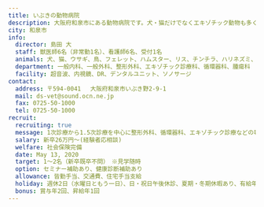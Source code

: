 ```yaml
---
title: いぶきの動物病院
description: 大阪府和泉市にある動物病院です。犬・猫だけでなくエキゾチック動物も多く来院頂き、待合室はいつも色々な動物で賑わっています。レントゲン機器やエコー、その他各種機器は最新のものを随時取り入れ、またスタッフは院内・外部セミナーや勉強会に参加するなどしてソフト、ハード面共に随時更新して地域医療に奮闘しています。
city: 和泉市
info:
  director: 島田 大
  staff: 獣医師6名（非常勤1名）、看護師6名、受付1名
  animals: 犬、猫、ウサギ、鳥、フェレット、ハムスター、リス、チンチラ、ハリネズミ、モモンガ、トカゲ、カメ、ウーパールーパーなど
  department: 一般内科、一般外科、整形外科、エキゾチック診療科、循環器科、腫瘍科
  facility: 超音波、内視鏡、DR、デンタルユニット、ソノサージ
contact:
  address: 〒594-0041 　大阪府和泉市いぶき野2-9-1
  mail: ds-vet@sound.ocn.ne.jp
  fax: 0725-50-1000
  tel: 0725-50-1000
recruit:
  recruiting: true
  message: 1次診療から1.5次診療を中心に整形外科、循環器科、エキゾチック診療などの専門医療に取り組んでいます。2次診療施設とも連携をとりながら診療を行い、積極的に手術、診療の見学などの参加を応援します。現スタッフもセミナー、希望の勉強会に在籍しています。2019年4月現在獣医師6名。
  salary: 新卒26万円～(経験者応相談)
  welfare: 社会保険完備
  date: May 13, 2020
  target: 1〜2名（新卒既卒不問）　※見学随時
  option: セミナー補助あり、健康診断補助あり
  allowance: 皆勤手当、交通費、住宅手当支給
  holiday: 週休2日（水曜日ともう一日）、日・祝日午後休診、夏期・冬期休暇あり、有給年10日～
  bonus: 賞与年2回、昇給年1回
---
```

